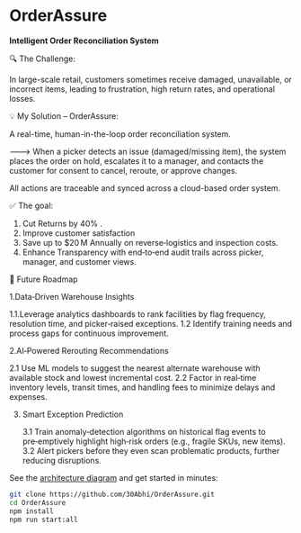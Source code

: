 # OrderAssure  
**Intelligent Order Reconciliation System**

🔍 The Challenge:

 In large-scale retail, customers sometimes receive damaged, unavailable, or incorrect items, leading to frustration, high return rates, and operational losses.

💡 My Solution – OrderAssure:

 A real-time, human-in-the-loop order reconciliation system.

---> When a picker detects an issue (damaged/missing item), the system places the order on hold, escalates it to a manager, and contacts the customer for consent to cancel, reroute, or approve changes.

 All actions are traceable and synced across a cloud-based order system.

✅ The goal:

1.  Cut Returns by 40% .
2. Improve customer satisfaction 
3. Save up to $20 M Annually on reverse‑logistics and inspection costs.
4. Enhance Transparency with end‑to‑end audit trails across picker, manager,    and customer views.

🚀 Future Roadmap

1.Data‑Driven Warehouse Insights

   1.1.Leverage analytics dashboards to rank facilities by flag frequency, resolution    time, and picker‑raised exceptions.
   1.2 Identify training needs and process gaps for continuous improvement.

2.AI‑Powered Rerouting Recommendations

   2.1 Use ML models to suggest the nearest alternate warehouse with available stock and lowest incremental cost.
  2.2 Factor in real‑time inventory levels, transit times, and handling fees to minimize delays and expenses.

3. Smart Exception Prediction

   3.1 Train anomaly‑detection algorithms on historical flag events to pre‑emptively highlight high‑risk orders (e.g., fragile SKUs, new items).
   3.2 Alert pickers before they even scan problematic products, further reducing disruptions.


See the [architecture diagram]([docs/architecture.png](https://excalidraw.com/#room=a14e3efa29858f6070d1,bEHPA_yNkRxIz1cxlLTaHQ)) and get started in minutes:

```bash
git clone https://github.com/30Abhi/OrderAssure.git
cd OrderAssure
npm install
npm run start:all


